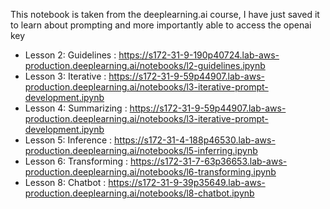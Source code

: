 This notebook is taken from the deeplearning.ai course, I have just saved it to learn about prompting and more importantly able to access the openai key

- Lesson 2: Guidelines : https://s172-31-9-190p40724.lab-aws-production.deeplearning.ai/notebooks/l2-guidelines.ipynb
- Lesson 3: Iterative : https://s172-31-9-59p44907.lab-aws-production.deeplearning.ai/notebooks/l3-iterative-prompt-development.ipynb
- Lesson 4: Summarizing : https://s172-31-9-59p44907.lab-aws-production.deeplearning.ai/notebooks/l3-iterative-prompt-development.ipynb
- Lesson 5: Inference : https://s172-31-4-188p46530.lab-aws-production.deeplearning.ai/notebooks/l5-inferring.ipynb
- Lesson 6: Transforming : https://s172-31-7-63p36653.lab-aws-production.deeplearning.ai/notebooks/l6-transforming.ipynb
- Lesson 8: Chatbot : https://s172-31-9-39p35649.lab-aws-production.deeplearning.ai/notebooks/l8-chatbot.ipynb

